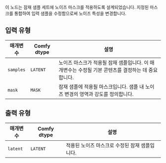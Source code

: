 
이 노드는 잠재 샘플 세트에 노이즈 마스크를 적용하도록 설계되었습니다. 지정된 마스크를 통합하여 입력 샘플을 수정함으로써 노이즈 특성을 변경합니다.
## 입력 유형

| 매개변수 | Comfy dtype | 설명 |
|-----------|-------------|-------------|
| `samples` | `LATENT`    | 노이즈 마스크가 적용될 잠재 샘플입니다. 이 매개변수는 수정될 기본 콘텐츠를 결정하는 데 중요합니다. |
| `mask`    | `MASK`      | 잠재 샘플에 적용될 마스크입니다. 샘플 내 노이즈 변경의 영역과 강도를 정의합니다. |

## 출력 유형

| 매개변수 | Comfy dtype | 설명 |
|-----------|-------------|-------------|
| `latent`  | `LATENT`    | 적용된 노이즈 마스크로 수정된 잠재 샘플입니다. |